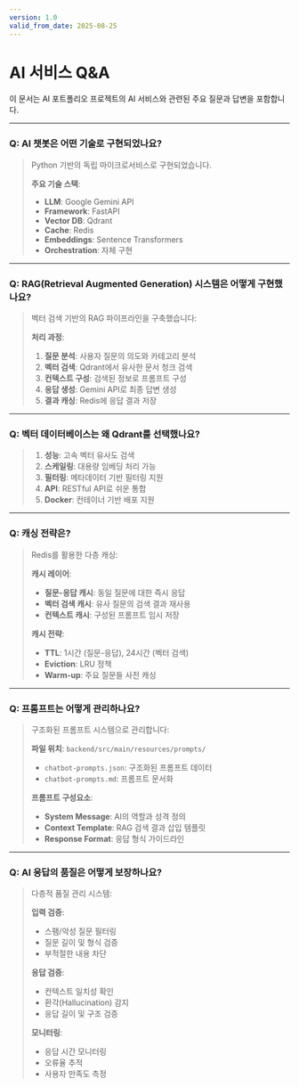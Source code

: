 ```yaml
---
version: 1.0
valid_from_date: 2025-08-25
---
```


# AI 서비스 Q&A

이 문서는 AI 포트폴리오 프로젝트의 AI 서비스와 관련된 주요 질문과 답변을 포함합니다.

---

### Q: AI 챗봇은 어떤 기술로 구현되었나요?

> Python 기반의 독립 마이크로서비스로 구현되었습니다.
> 
> **주요 기술 스택**:
> - **LLM**: Google Gemini API
> - **Framework**: FastAPI
> - **Vector DB**: Qdrant
> - **Cache**: Redis
> - **Embeddings**: Sentence Transformers
> - **Orchestration**: 자체 구현

---

### Q: RAG(Retrieval Augmented Generation) 시스템은 어떻게 구현했나요?

> 벡터 검색 기반의 RAG 파이프라인을 구축했습니다:
> 
> **처리 과정**:
> 1. **질문 분석**: 사용자 질문의 의도와 카테고리 분석
> 2. **벡터 검색**: Qdrant에서 유사한 문서 청크 검색
> 3. **컨텍스트 구성**: 검색된 정보로 프롬프트 구성
> 4. **응답 생성**: Gemini API로 최종 답변 생성
> 5. **결과 캐싱**: Redis에 응답 결과 저장

---

### Q: 벡터 데이터베이스는 왜 Qdrant를 선택했나요?

> 1. **성능**: 고속 벡터 유사도 검색
> 2. **스케일링**: 대용량 임베딩 처리 가능
> 3. **필터링**: 메타데이터 기반 필터링 지원
> 4. **API**: RESTful API로 쉬운 통합
> 5. **Docker**: 컨테이너 기반 배포 지원

---

### Q: 캐싱 전략은?

> Redis를 활용한 다층 캐싱:
> 
> **캐시 레이어**:
> - **질문-응답 캐시**: 동일 질문에 대한 즉시 응답
> - **벡터 검색 캐시**: 유사 질문의 검색 결과 재사용
> - **컨텍스트 캐시**: 구성된 프롬프트 임시 저장
> 
> **캐시 전략**:
> - **TTL**: 1시간 (질문-응답), 24시간 (벡터 검색)
> - **Eviction**: LRU 정책
> - **Warm-up**: 주요 질문들 사전 캐싱

---

### Q: 프롬프트는 어떻게 관리하나요?

> 구조화된 프롬프트 시스템으로 관리합니다:
> 
> **파일 위치**: `backend/src/main/resources/prompts/`
> - `chatbot-prompts.json`: 구조화된 프롬프트 데이터
> - `chatbot-prompts.md`: 프롬프트 문서화
> 
> **프롬프트 구성요소**:
> - **System Message**: AI의 역할과 성격 정의
> - **Context Template**: RAG 검색 결과 삽입 템플릿
> - **Response Format**: 응답 형식 가이드라인

---

### Q: AI 응답의 품질은 어떻게 보장하나요?

> 다층적 품질 관리 시스템:
> 
> **입력 검증**:
> - 스팸/악성 질문 필터링
> - 질문 길이 및 형식 검증
> - 부적절한 내용 차단
> 
> **응답 검증**:
> - 컨텍스트 일치성 확인
> - 환각(Hallucination) 감지
> - 응답 길이 및 구조 검증
> 
> **모니터링**:
> - 응답 시간 모니터링
> - 오류율 추적
> - 사용자 만족도 측정
